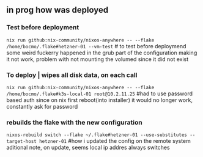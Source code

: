 ## in prog how was deployed

### Test before deployment
`nix run github:nix-community/nixos-anywhere -- --flake /home/bocmo/.flake#hetzner-01 --vm-test` # to test before deploymend
some weird fuckerry happened in the grub part of the configuration making it not work, problem with not mounting the volumed since it did not exist

### To deploy | wipes all disk data, on each call
`nix run github:nix-community/nixos-anywhere -- --flake /home/bocmo/.flake#k3s-local-01 root@10.2.11.25`  #had to use password based auth since on nix first reboot(into installer) it would no longer work, constantly ask for password


### rebuilds the flake with the new configuration
`nixos-rebuild switch --flake ~/.flake#hetzner-01 --use-substitutes --target-host hetzner-01` #how i updated the config on the remote system
aditional note, on update, seems local ip addres always switches
